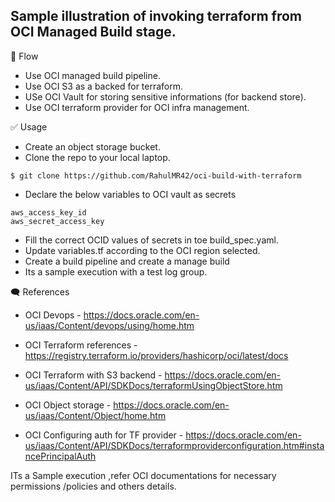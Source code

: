 Sample illustration of invoking terraform from OCI Managed Build stage.
------------
🎌 Flow 

- Use OCI managed build pipeline.
- Use OCI S3 as a backed for terraform.
- USe OCI Vault for storing sensitive informations (for backend store).
- Use OCI terraform provider for OCI infra management.


✅ Usage

- Create an object storage bucket.
- Clone the repo to your local laptop.

```
$ git clone https://github.com/RahulMR42/oci-build-with-terraform
```

- Declare the below variables to OCI vault as secrets

```
aws_access_key_id
aws_secret_access_key
```

- Fill the correct OCID values of secrets in toe build_spec.yaml.
- Update variables.tf according to the OCI region selected.
- Create a build pipeline and create a manage build 
- Its a sample execution with a test log group.

🗨️ References

- OCI Devops  - https://docs.oracle.com/en-us/iaas/Content/devops/using/home.htm

- OCI Terraform references - https://registry.terraform.io/providers/hashicorp/oci/latest/docs

- OCI Terraform with S3 backend - https://docs.oracle.com/en-us/iaas/Content/API/SDKDocs/terraformUsingObjectStore.htm

- OCI Object storage - https://docs.oracle.com/en-us/iaas/Content/Object/home.htm

- OCI Configuring auth for TF provider - https://docs.oracle.com/en-us/iaas/Content/API/SDKDocs/terraformproviderconfiguration.htm#instancePrincipalAuth


ITs a Sample execution ,refer OCI documentations for necessary permissions /policies and others details.